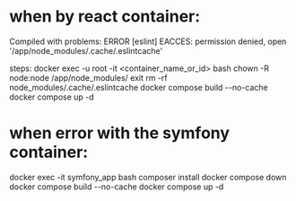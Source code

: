 # when by react container:

Compiled with problems:
ERROR
[eslint] EACCES: permission denied, open '/app/node_modules/.cache/.eslintcache'


steps:
docker exec -u root -it <container_name_or_id> bash
chown -R node:node /app/node_modules/
exit
rm -rf node_modules/.cache/.eslintcache
docker compose build --no-cache
docker compose up -d

# when error with the symfony container:

docker exec -it symfony_app bash
composer install
docker compose down
docker compose build --no-cache
docker compose up -d
